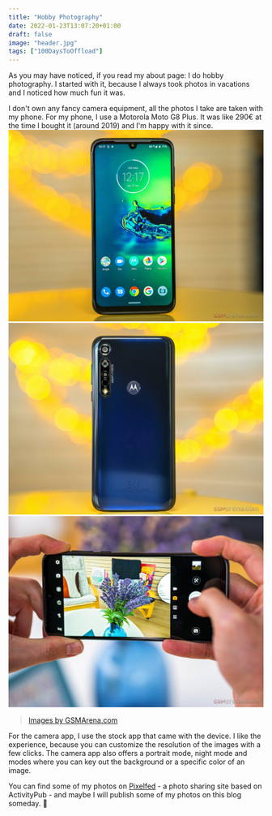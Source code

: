 ```yaml
---
title: "Hobby Photography"
date: 2022-01-23T13:07:20+01:00
draft: false
image: "header.jpg"
tags: ["100DaysToOffload"]
---
```

As you may have noticed, if you read my about page: I do hobby photography.
I started with it, because I always took photos in vacations and I noticed how much fun it was.

I don't own any fancy camera equipment, all the photos I take are taken with my phone.
For my phone, I use a Motorola Moto G8 Plus. It was like 290€ at the time I bought it (around 2019) and I'm happy with it since.
![](gsmarena_002.jpg) ![](gsmarena_003.jpg) ![](gsmarena_006.jpg)
> [Images by GSMArena.com](https://www.gsmarena.com/motorola_moto_g8_plus-pictures-9916.php)

For the camera app, I use the stock app that came with the device. I like the experience, because you can customize the resolution of the images with a few clicks.
The camera app also offers a portrait mode, night mode and modes where you can key out the background or a specific color of an image.

You can find some of my photos on [Pixelfed](https://pixey.org/benjamin) - a photo sharing site based on ActivityPub - and maybe I will publish some of my photos on this blog someday. 🤷